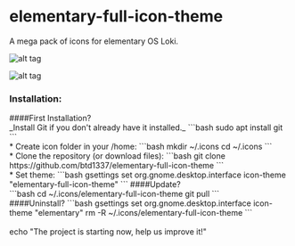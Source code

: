 # elementary-full-icon-theme
A mega pack of icons for elementary OS Loki.

![alt tag](https://raw.githubusercontent.com/btd1337/elementary-full-icon-theme/master/preview/img1.jpeg)

![alt tag](https://raw.githubusercontent.com/btd1337/elementary-full-icon-theme/master/preview/img2.jpeg)

### Installation:
<p>
<p>
####First Installation?
<br>
_Install Git if you don't already have it installed._
```bash
sudo apt install git
```
<br>
* Create icon folder in your /home:
```bash
mkdir ~/.icons
cd ~/.icons
```
<br>
* Clone the repository (or download files):
```bash
git clone https://github.com/btd1337/elementary-full-icon-theme
```
<br>
* Set theme:
```bash
gsettings set org.gnome.desktop.interface icon-theme "elementary-full-icon-theme"
```
####Update?
<br>
```bash
cd ~/.icons/elementary-full-icon-theme
git pull
```
<br>
####Uninstall?
```bash
gsettings set org.gnome.desktop.interface icon-theme "elementary"
rm -R ~/.icons/elementary-full-icon-theme
```
<br>
<br>
echo "The project is starting now, help us improve it!"
